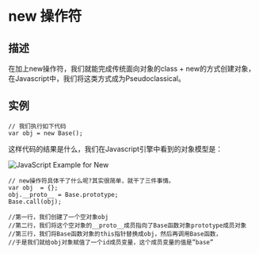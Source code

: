 # new 操作符

## 描述

在加上new操作符，我们就能完成传统面向对象的class + new的方式创建对象，在Javascript中，我们将这类方式成为Pseudoclassical。

## 实例

```
// 我们执行如下代码
var obj = new Base();
```

这样代码的结果是什么，我们在Javascript引擎中看到的对象模型是：

![JavaScript Example for New](http://coolshell.cn/wp-content/uploads/2012/02/joo_3.png)

```
// new操作符具体干了什么呢?其实很简单，就干了三件事情。
var obj  = {};
obj.__proto__ = Base.prototype;
Base.call(obj);

//第一行，我们创建了一个空对象obj
//第二行，我们将这个空对象的__proto__成员指向了Base函数对象prototype成员对象
//第三行，我们将Base函数对象的this指针替换成obj，然后再调用Base函数，
//于是我们就给obj对象赋值了一个id成员变量，这个成员变量的值是”base”
```
